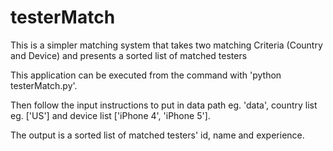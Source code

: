 # testerMatch
This is a simpler matching system that takes two matching Criteria (Country and Device) and presents a sorted list of matched testers

This application can be executed from the command with 'python testerMatch.py'.

Then follow the input instructions to put in data path eg. 'data', country list eg. ['US'] and device list ['iPhone 4', 'iPhone 5'].

The output is a sorted list of matched testers' id, name and experience.
